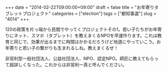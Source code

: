 +++
date = "2014-02-22T09:00:00+09:00"
draft = false
title = "お年寄りタブレットプロジェクト"
categories = ["election"]
tags = ["都知事選"]
slug = "4014"
+++

120の政策を片っ端から民間でやってくプロジェクトその1。若い子たちがお年寄りにネット、スマホ（タブレット）を教えまくるNPOを早速作ります。これは教育と同じで、効果が出るまでに時間はかかるだろうけど地道にやっていこう。お年寄りと若い子の繋がりも生まれるしね。教えまくるぜ！

非営利型一般社団法人、公益社団法人、NPO、認定NPO。師匠に教えてもらって超詳しくなった。これからは非営利一真と呼んでください。
